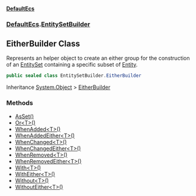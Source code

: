 #### [DefaultEcs](./index.md 'index')
### [DefaultEcs](./DefaultEcs.md 'DefaultEcs').[EntitySetBuilder](./DefaultEcs-EntitySetBuilder.md 'DefaultEcs.EntitySetBuilder')
## EitherBuilder Class
Represents an helper object to create an either group for the construction of an [EntitySet](./DefaultEcs-EntitySet.md 'DefaultEcs.EntitySet') containing a specific subset of [Entity](./DefaultEcs-Entity.md 'DefaultEcs.Entity').  
```C#
public sealed class EntitySetBuilder.EitherBuilder
```
Inheritance [System.Object](https://docs.microsoft.com/en-us/dotnet/api/System.Object 'System.Object') &gt; [EitherBuilder](./DefaultEcs-EntitySetBuilder-EitherBuilder.md 'DefaultEcs.EntitySetBuilder.EitherBuilder')  
### Methods
- [AsSet()](./DefaultEcs-EntitySetBuilder-EitherBuilder-AsSet().md 'DefaultEcs.EntitySetBuilder.EitherBuilder.AsSet()')
- [Or&lt;T&gt;()](./DefaultEcs-EntitySetBuilder-EitherBuilder-Or-T-().md 'DefaultEcs.EntitySetBuilder.EitherBuilder.Or&lt;T&gt;()')
- [WhenAdded&lt;T&gt;()](./DefaultEcs-EntitySetBuilder-EitherBuilder-WhenAdded-T-().md 'DefaultEcs.EntitySetBuilder.EitherBuilder.WhenAdded&lt;T&gt;()')
- [WhenAddedEither&lt;T&gt;()](./DefaultEcs-EntitySetBuilder-EitherBuilder-WhenAddedEither-T-().md 'DefaultEcs.EntitySetBuilder.EitherBuilder.WhenAddedEither&lt;T&gt;()')
- [WhenChanged&lt;T&gt;()](./DefaultEcs-EntitySetBuilder-EitherBuilder-WhenChanged-T-().md 'DefaultEcs.EntitySetBuilder.EitherBuilder.WhenChanged&lt;T&gt;()')
- [WhenChangedEither&lt;T&gt;()](./DefaultEcs-EntitySetBuilder-EitherBuilder-WhenChangedEither-T-().md 'DefaultEcs.EntitySetBuilder.EitherBuilder.WhenChangedEither&lt;T&gt;()')
- [WhenRemoved&lt;T&gt;()](./DefaultEcs-EntitySetBuilder-EitherBuilder-WhenRemoved-T-().md 'DefaultEcs.EntitySetBuilder.EitherBuilder.WhenRemoved&lt;T&gt;()')
- [WhenRemovedEither&lt;T&gt;()](./DefaultEcs-EntitySetBuilder-EitherBuilder-WhenRemovedEither-T-().md 'DefaultEcs.EntitySetBuilder.EitherBuilder.WhenRemovedEither&lt;T&gt;()')
- [With&lt;T&gt;()](./DefaultEcs-EntitySetBuilder-EitherBuilder-With-T-().md 'DefaultEcs.EntitySetBuilder.EitherBuilder.With&lt;T&gt;()')
- [WithEither&lt;T&gt;()](./DefaultEcs-EntitySetBuilder-EitherBuilder-WithEither-T-().md 'DefaultEcs.EntitySetBuilder.EitherBuilder.WithEither&lt;T&gt;()')
- [Without&lt;T&gt;()](./DefaultEcs-EntitySetBuilder-EitherBuilder-Without-T-().md 'DefaultEcs.EntitySetBuilder.EitherBuilder.Without&lt;T&gt;()')
- [WithoutEither&lt;T&gt;()](./DefaultEcs-EntitySetBuilder-EitherBuilder-WithoutEither-T-().md 'DefaultEcs.EntitySetBuilder.EitherBuilder.WithoutEither&lt;T&gt;()')
